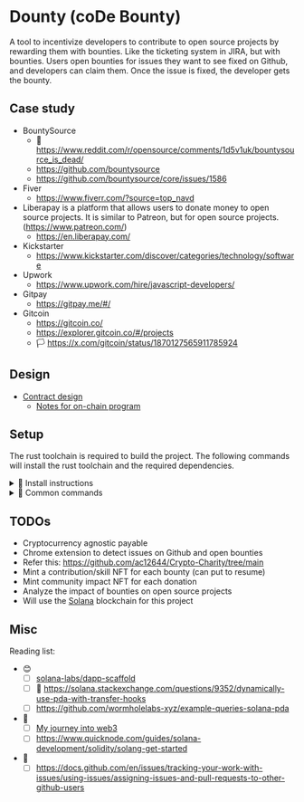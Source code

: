 # Dounty (coDe Bounty)

A tool to incentivize developers to contribute to open source projects by rewarding them with bounties. Like the ticketing system in JIRA, but with bounties. Users open bounties for issues they want to see fixed on Github, and developers can claim them. Once the issue is fixed, the developer gets the bounty.

## Case study

- BountySource
    - 🤔 https://www.reddit.com/r/opensource/comments/1d5v1uk/bountysource_is_dead/
    - https://github.com/bountysource
    - https://github.com/bountysource/core/issues/1586
- Fiver
    - https://www.fiverr.com/?source=top_navd
- Liberapay is a platform that allows users to donate money to open source projects. It is similar to Patreon, but for open source projects. (https://www.patreon.com/)
    - https://en.liberapay.com/
- Kickstarter
    - https://www.kickstarter.com/discover/categories/technology/software
- Upwork
    - https://www.upwork.com/hire/javascript-developers/
- Gitpay
    - https://gitpay.me/#/
- Gitcoin
    - https://gitcoin.co/
    - https://explorer.gitcoin.co/#/projects
    - 🏳️ https://x.com/gitcoin/status/1870127565911785924

## Design

- [Contract design](docs/contract.md)
    - [Notes for on-chain program](docs/on-chain.md)

## Setup

The rust toolchain is required to build the project. The following commands will install the rust toolchain and the required dependencies.

<details>
<summary>📌 Install instructions</summary>

```bash
# Install the rust toolchain
curl --proto '=https' --tlsv1.2 -sSf https://sh.rustup.rs | sh
```

Installing using Anchor version manager
```bash
# Install the Anchor version manager
cargo install --git https://github.com/coral-xyz/anchor avm --locked --force

# Install the build dependencies
sh -c "$(curl -sSfL https://release.anza.xyz/stable/install)"

# Check the version of Anchor
solana --version

# Install the latest version of Anchor
avm install latest

# Check the version of Anchor
anchor --version
```

</details>

<details>
<summary>📌 Common commands</summary>

```bash
solana config get # Get the current Solana cluster configuration
solana config set --url https://api.devnet.solana.com # Set the Solana cluster configuration
solana balance # Get the balance of the current wallet
solana airdrop 2 ~/.config/solana/id.json # Airdrop 1 SOL to the current wallet
solana address # Get the public key of the current wallet
solana keygen new --outfile ~/.config/solana/id.json # Generate a new keypair

solana transfer 1 [public-key] # Transfer 1 SOL to the specified public key
solana transfer --allow-unfunded-recipient 1 [public-key] # Transfer 1 SOL to the specified public key even if it's unfunded
solana transfer --allow-unfunded-recipient 1 [public-key] --from ~/.config/solana/id.json # Transfer 1 SOL from the current wallet to the specified public key even if it's unfunded

# https://docs.anza.xyz/cli/usage#solana-logs
solana logs --url localhost

# Initialize a new project
anchor init [new-workspace-name]
```

</details>


## TODOs

- Cryptocurrency agnostic payable
- Chrome extension to detect issues on Github and open bounties
- Refer this: https://github.com/ac12644/Crypto-Charity/tree/main
- Mint a contribution/skill NFT for each bounty (can put to resume)
- Mint community impact NFT for each donation
- Analyze the impact of bounties on open source projects
- Will use the [Solana](./docs/on-chain.md) blockchain for this project

## Misc

Reading list:
- 😊
    - [ ] [solana-labs/dapp-scaffold](https://github.com/solana-labs/dapp-scaffold/)
    - [ ] 🤔 https://solana.stackexchange.com/questions/9352/dynamically-use-pda-with-transfer-hooks
    - [ ] https://github.com/wormholelabs-xyz/example-queries-solana-pda
- 🙂
    - [ ] [My journey into web3](https://lorisleiva.com/my-journey-into-web-3)
    - [ ] https://www.quicknode.com/guides/solana-development/solidity/solang-get-started
- 🤨
    - [ ] https://docs.github.com/en/issues/tracking-your-work-with-issues/using-issues/assigning-issues-and-pull-requests-to-other-github-users

